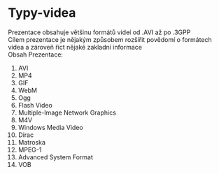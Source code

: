 # Typy-videa

Prezentace obsahuje většinu formátů videí od .AVI až po .3GPP  
Cílem prezentace je nějakým způsobem rozšířit povědomí o formátech videa a zároveň říct nějaké zakladní informace  
Obsah Prezentace:  
1. AVI  
2. MP4  
3. GIF  
4. WebM  
5. Ogg  
6. Flash Video  
7. Multiple-Image Network Graphics  
8. M4V  
9. Windows Media Video  
10. Dirac  
11. Matroska  
12. MPEG-1  
13. Advanced System Format  
14. VOB


